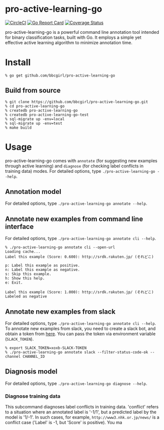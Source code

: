 # pro-active-learning-go
[![CircleCI](https://circleci.com/gh/bbcgirl/pro-active-learning-go.svg?style=shield)](https://circleci.com/gh/bbcgirl/pro-active-learning-go)
[![Go Report Card](https://goreportcard.com/badge/github.com/bbcgirl/pro-active-learning-go)](https://goreportcard.com/report/github.com/bbcgirl/pro-active-learning-go)
[![Coverage Status](https://coveralls.io/repos/github/bbcgirl/pro-active-learning-go/badge.svg?branch=master)](https://coveralls.io/github/bbcgirl/pro-active-learning-go?branch=master)

pro-active-learning-go is a powerful command line annotation tool intended for binary classification tasks, built with Go. It employs a simple yet effective active learning algorithm to minimize annotation time.

# Install

```console
% go get github.com/bbcgirl/pro-active-learning-go
```

## Build from source

```console
% git clone https://github.com/bbcgirl/pro-active-learning-go.git
% cd pro-active-learning-go
% createdb pro-active-learning-go
% createdb pro-active-learning-go-test
% sql-migrate up -env=local
% sql-migrate up -env=test
% make build
```

# Usage
pro-active-learning-go comes with `annotate` (for suggesting new examples through active learning) and `diagnose` (for checking label conflicts in training data) modes. For detailed options, type `./pro-active-learning-go --help`.

## Annotation model
For detailed options, type `./pro-active-learning-go annotate --help`.

## Annotate new examples from command line interface
For detailed options, type `./pro-active-learning-go annotate cli --help`.

```console
% ./pro-active-learning-go annotate cli --open-url
Loading cache...
Label this example (Score: 0.600): http://srdk.rakuten.jp/ (それどこ)

p: Label this example as positive.
n: Label this example as negative.
s: Skip this example.
h: Show this help.
e: Exit.

Label this example (Score: 1.000): http://srdk.rakuten.jp/ (それどこ)
Labeled as negative
```

## Annotate new examples from slack
For detailed options, type `./pro-active-learning-go annotate cli --help`. To annotate new examples from slack, you need to create a slack bot, and obtain a token from [here](https://my.slack.com/services/new/bot). You can pass the token via environment variable (`SLACK_TOKEN`).

```console
% export SLACK_TOKEN=xoxb-SLACK-TOKEN
% ./pro-active-learning-go annotate slack --filter-status-code-ok --channel CHANNEL_ID
```

## Diagnosis model
For detailed options, type `./pro-active-learning-go diagnose --help`.

### Diagnose training data
This subcommand diagnoses label conflicts in training data. 'conflict' refers to a situation where an annotated label is '-1/1', but a predicted label by the model is '1/-1'. In such cases, for example, `http://www3.nhk.or.jp/news/` is a conflict case ('Label' is -1, but 'Score' is positive). You ma